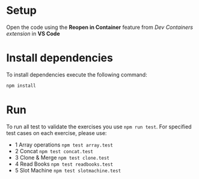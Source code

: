 # Setup

Open the code using the **Reopen in Container** feature from *Dev Containers extension* in **VS Code**

# Install dependencies

To install dependencies execute the following command:

```bash
npm install
```

# Run

To run all test to validate the exercises you use `npm run test`. For specified test cases on each exercise, please use:

 - 1 Array operations  `npm test array.test`
 - 2 Concat `npm test concat.test`
 - 3 Clone & Merge `npm test clone.test`
 - 4 Read Books `npm test readbooks.test`
 - 5 Slot Machine `npm test slotmachine.test`